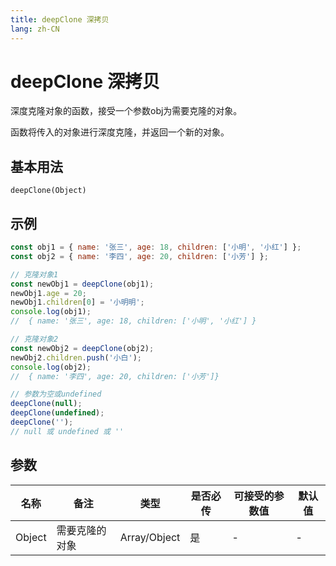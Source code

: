 ```yaml
---
title: deepClone 深拷贝
lang: zh-CN
---
```

# deepClone 深拷贝

深度克隆对象的函数，接受一个参数obj为需要克隆的对象。

函数将传入的对象进行深度克隆，并返回一个新的对象。


## 基本用法
`
deepClone(Object)
`

## 示例
```javascript
const obj1 = { name: '张三', age: 18, children: ['小明', '小红'] };
const obj2 = { name: '李四', age: 20, children: ['小芳'] };

// 克隆对象1
const newObj1 = deepClone(obj1);
newObj1.age = 20;
newObj1.children[0] = '小明明';
console.log(obj1);
//  { name: '张三', age: 18, children: ['小明', '小红'] }

// 克隆对象2
const newObj2 = deepClone(obj2);
newObj2.children.push('小白');
console.log(obj2);
//  { name: '李四', age: 20, children: ['小芳']}

// 参数为空或undefined
deepClone(null);
deepClone(undefined);
deepClone('');
// null 或 undefined 或 ''
```
## 参数


| 名称  | 备注 |  类型  | 是否必传 |可接受的参数值 | 默认值 |
| ----- | --- | ------ | --------|------------- | ----- |
| Object | 需要克隆的对象|Array/Object|是 |- | -|
